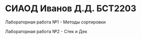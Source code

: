 # СИАОД Иванов Д.Д. БСТ2203
Лабораторная работа №1 - Методы сортировки

Лабораторная работа №2 - Стек и Дек
